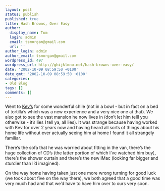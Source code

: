 ```yaml
---
layout: post
status: publish
published: true
title: Hash Browns, Over Easy
author:
  display_name: Tom
  login: admin
  email: tsmorgan@gmail.com
  url: ''
author_login: admin
author_email: tsmorgan@gmail.com
wordpress_id: 497
wordpress_url: http://ghijklmno.net/hash-browns-over-easy/
date: '2002-10-09 08:59:50 +0100'
date_gmt: '2002-10-09 08:59:50 +0100'
categories:
- Old Blog
tags: []
comments: []
---
```

<!-- more -->

<p>Went to <a href="http://sorehead.org">Kev&#8217;s</a> for some wonderful chile (not in a bowl - but in fact on a bed of tortilla&#8217;s which was a new experience and a very nice one at that). We also got to see the vast mansion he now lives in (don&#8217;t let him telll you otherwise - it&#8217;s lies I tell ya, all lies). It was strange because having worked with Kev for over 2 years now and having heard all sorts of things about his home life without ever actually seeing him at home I found it all strangely familiar.</p>

<p>There&#8217;s the sofa that he was worried about fitting in the van, there&#8217;s the huge collection of CD&#8217;s (the latter portion of which I&#8217;ve watched him buy), there&#8217;s the shower curtain and there&#8217;s the new iMac (looking far bigger and sturdier than I&#8217;d imagined).</p>

<p>On the way home having taken just one more wrong turning for good luck (we took about five on the way there), we both agreed that a good time was very much had and that we&#8217;d have to have him over to ours very soon.</p>

